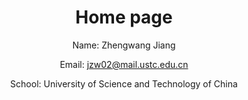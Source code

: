 <header>

# Home page
Name: Zhengwang Jiang

Email: jzw02@mail.ustc.edu.cn

School: University of Science and Technology of China


</footer>
